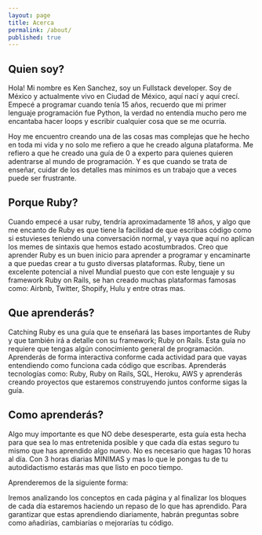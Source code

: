 ```yaml
---
layout: page
title: Acerca
permalink: /about/
published: true
---
```

## Quien soy?

Hola! Mi nombre es Ken Sanchez, soy un Fullstack developer. Soy de México y actualmente vivo en Ciudad de México, aquí nací y aquí crecí. Empecé a programar cuando tenía 15 años, recuerdo que mi primer lenguaje programación fue Python, la verdad no entendía mucho pero me encantaba hacer loops y escribir cualquier cosa que se me ocurría. 


Hoy me encuentro creando una de las cosas mas complejas que he hecho en toda mi vida y no solo me refiero a que he creado alguna plataforma. Me refiero a que he creado una guía de 0 a experto para quienes quieren adentrarse al mundo de programación. Y es que cuando se trata de enseñar, cuidar de los detalles mas mínimos es un trabajo que a veces puede ser frustrante.

## Porque Ruby?

Cuando empecé a usar ruby, tendría aproximadamente 18 años, y algo que me encanto de Ruby es que tiene la facilidad de que escribas código como si estuvieses teniendo una conversación normal, y vaya que aquí no aplican los memes de sintaxis que hemos estado acostumbrados. Creo que aprender Ruby es un buen inicio para aprender a programar y encaminarte a que puedas crear a tu gusto diversas plataformas. Ruby, tiene un excelente potencial a nivel Mundial puesto que con este lenguaje y su framework Ruby on Rails, se han creado muchas plataformas famosas como: Airbnb, Twitter, Shopify, Hulu y entre otras mas.


## Que aprenderás?

Catching Ruby es una guía que te enseñará las bases importantes de Ruby y que también irá a detalle con su framework; Ruby on Rails. Esta guía no requiere que tengas algún conocimiento general de programación. Aprenderás de forma interactiva conforme cada actividad para que vayas entendiendo como funciona cada código que escribas. Aprenderás tecnologías como: Ruby, Ruby on Rails, SQL, Heroku, AWS y aprenderás creando proyectos que estaremos construyendo juntos conforme sigas la guía.


## Como aprenderás?

Algo muy importante es que NO debe desesperarte, esta guía esta hecha para que sea lo mas entretenida posible y que cada día estas seguro tu mismo que has aprendido algo nuevo. No es necesario que hagas 10 horas al día. Con 3 horas diarias MINIMAS y mas lo que le pongas tu de tu autodidactismo estarás mas que listo en poco tiempo.

Aprenderemos de la siguiente forma:

Iremos analizando los conceptos en cada página y al finalizar los bloques de cada día estaremos haciendo un repaso de lo que has aprendido. Para garantizar que estas aprendiendo diariamente, habrán preguntas sobre como añadirías, cambiarías o mejorarías tu código. 


